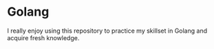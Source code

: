 # Golang
I really enjoy using this repository to practice my skillset in Golang and acquire fresh knowledge.
